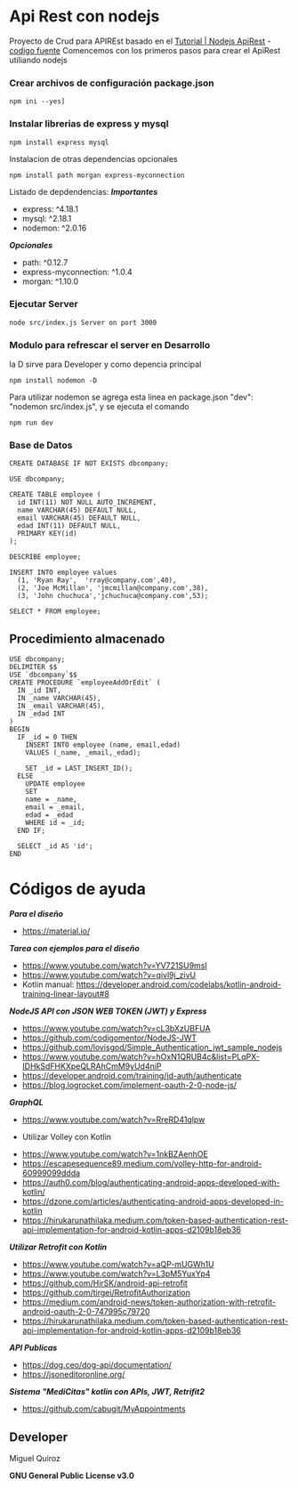 # Api Rest con nodejs
Proyecto de Crud para APIREst basado en el [Tutorial | Nodejs ApiRest](https://www.youtube.com/watch?v=p8CoR-wymQg) - [codigo fuente](https://github.com/FaztWeb/mysql-nodejs-rest-api)
Comencemos con los primeros pasos para crear el ApiRest utiliando nodejs
### Crear archivos de configuración package.json
```
npm ini --yes]
```
### Instalar librerias de express y mysql
```
npm install express mysql
```
Instalacion de otras dependencias opcionales
```
npm install path morgan express-myconnection
```
Listado de depdendencias:
***Importantes***
-  express: ^4.18.1
- mysql: ^2.18.1
- nodemon: ^2.0.16

***Opcionales***
- path: ^0.12.7
- express-myconnection: ^1.0.4
- morgan: ^1.10.0

### Ejecutar Server
```
node src/index.js Server on port 3000
```
### Modulo para refrescar el server en Desarrollo
la D sirve para Developer y como depencia principal
```
npm install nodemon -D
```
Para utilizar nodemon se agrega esta linea en package.json
"dev": "nodemon src/index.js", y se ejecuta el comando
```
npm run dev
```

### Base de Datos
```
CREATE DATABASE IF NOT EXISTS dbcompany;

USE dbcompany;

CREATE TABLE employee (
  id INT(11) NOT NULL AUTO_INCREMENT,
  name VARCHAR(45) DEFAULT NULL,
  email VARCHAR(45) DEFAULT NULL,
  edad INT(11) DEFAULT NULL, 
  PRIMARY KEY(id)
);

DESCRIBE employee;

INSERT INTO employee values 
  (1, 'Ryan Ray',  'rray@company.com',40),
  (2, 'Joe McMillan', 'jmcmillan@company.com',38),
  (3, 'John chuchuca','jchuchuca@company.com',53);

SELECT * FROM employee;
```
## Procedimiento almacenado
```
USE dbcompany;
DELIMITER $$
USE `dbcompany`$$
CREATE PROCEDURE `employeeAddOrEdit` (
  IN _id INT,
  IN _name VARCHAR(45),
  IN _email VARCHAR(45),
  IN _edad INT
)
BEGIN 
  IF _id = 0 THEN
    INSERT INTO employee (name, email,edad)
    VALUES (_name, _email,_edad);

    SET _id = LAST_INSERT_ID();
  ELSE
    UPDATE employee
    SET
    name = _name,
    email = _email,
    edad = _edad
    WHERE id = _id;
  END IF;

  SELECT _id AS 'id';
END
```

# Códigos de ayuda

***Para el diseño***
- https://material.io/

***Tarea con ejemplos para el diseño***
- https://www.youtube.com/watch?v=YV721SU9msI
- https://www.youtube.com/watch?v=qivl9j_zivU
- Kotlin manual: https://developer.android.com/codelabs/kotlin-android-training-linear-layout#8

***NodeJS API con JSON WEB TOKEN (JWT) y Express***
- https://www.youtube.com/watch?v=cL3bXzUBFUA
- https://github.com/codigomentor/NodeJS-JWT
- https://github.com/lovisgod/Simple_Authentication_jwt_sample_nodejs
- https://www.youtube.com/watch?v=hOxN1QRUB4c&list=PLqPX-IDHkSdFHKXpeQLRAhCmM9yUd4niP
- https://developer.android.com/training/id-auth/authenticate
- https://blog.logrocket.com/implement-oauth-2-0-node-js/


***GraphQL***
- https://www.youtube.com/watch?v=RreRD41qlpw

+ Utilizar Volley con Kotlin 
- https://www.youtube.com/watch?v=1nkBZAenhOE
- https://escapesequence89.medium.com/volley-http-for-android-60999099ddda
- https://auth0.com/blog/authenticating-android-apps-developed-with-kotlin/
- https://dzone.com/articles/authenticating-android-apps-developed-in-kotlin
- https://hirukarunathilaka.medium.com/token-based-authentication-rest-api-implementation-for-android-kotlin-apps-d2109b18eb36


***Utilizar Retrofit con Kotlin***
- https://www.youtube.com/watch?v=aQP-mUGWh1U
- https://www.youtube.com/watch?v=L3pM5YuxYp4
- https://github.com/HirSK/android-api-retrofit
- https://github.com/tirgei/RetrofitAuthorization
- https://medium.com/android-news/token-authorization-with-retrofit-android-oauth-2-0-747995c79720
- https://hirukarunathilaka.medium.com/token-based-authentication-rest-api-implementation-for-android-kotlin-apps-d2109b18eb36 


***API Publicas***
- https://dog.ceo/dog-api/documentation/
- https://jsoneditoronline.org/

***Sistema "MediCitas" kotlin con APIs, JWT, Retrifit2***
- https://github.com/cabugit/MyAppointments



## Developer
Miguel Quiroz

**GNU General Public License v3.0**
<!-- 
https://docs.github.com/es/get-started/writing-on-github/getting-started-with-writing-and-formatting-on-github/basic-writing-and-formatting-syntax -->